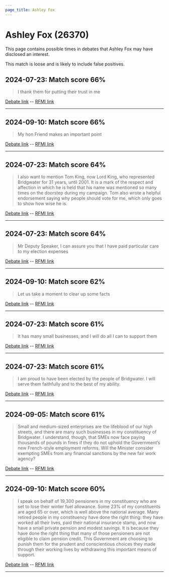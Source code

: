 ```yaml
---
page_title: Ashley Fox
---
```


# Ashley Fox  (26370)

This page contains possible times in debates that Ashley Fox may have disclosed an interest.

This match is loose and is likely to include false positives. 



## 2024-07-23: Match score 66%

>I thank them for putting their trust in me

[Debate link](https://www.theyworkforyou.com/debates/?id=2024-07-23d.601.2)  --  [RFMI link](https://www.theyworkforyou.com/mp/26370/register)


---



## 2024-09-10: Match score 66%

>My hon Friend makes an important point

[Debate link](https://www.theyworkforyou.com/debates/?id=2024-09-10a.785.2)  --  [RFMI link](https://www.theyworkforyou.com/mp/26370/register)


---



## 2024-07-23: Match score 64%

>I also want to mention Tom King, now Lord King, who represented Bridgwater for 31 years, until 2001. It is a mark of the respect and affection in which he is held that his name was mentioned so many times on the doorstep during my campaign. Tom also wrote a helpful endorsement saying why people should vote for me, which only goes to show how wise he is.

[Debate link](https://www.theyworkforyou.com/debates/?id=2024-07-23d.601.2)  --  [RFMI link](https://www.theyworkforyou.com/mp/26370/register)


---



## 2024-07-23: Match score 64%

>Mr Deputy Speaker, I can assure you that I have paid particular care to my election expenses

[Debate link](https://www.theyworkforyou.com/debates/?id=2024-07-23d.601.2)  --  [RFMI link](https://www.theyworkforyou.com/mp/26370/register)


---



## 2024-09-10: Match score 62%

>Let us take a moment to clear up some facts

[Debate link](https://www.theyworkforyou.com/debates/?id=2024-09-10a.785.0)  --  [RFMI link](https://www.theyworkforyou.com/mp/26370/register)


---



## 2024-07-23: Match score 61%

>It has many small businesses, and I will do all I can to support them

[Debate link](https://www.theyworkforyou.com/debates/?id=2024-07-23d.601.2)  --  [RFMI link](https://www.theyworkforyou.com/mp/26370/register)


---



## 2024-07-23: Match score 61%

>I am proud to have been elected by the people of Bridgwater. I will serve them faithfully and to the best of my ability.

[Debate link](https://www.theyworkforyou.com/debates/?id=2024-07-23d.601.2)  --  [RFMI link](https://www.theyworkforyou.com/mp/26370/register)


---



## 2024-09-05: Match score 61%

>Small and medium-sized enterprises are the lifeblood of our high streets, and there are many such businesses in my constituency of Bridgwater. I understand, though, that SMEs now face paying thousands of pounds in fines if they do not uphold the Government’s new French-style employment reforms. Will the Minister consider exempting SMEs from any financial sanctions by the new fair work agency?

[Debate link](https://www.theyworkforyou.com/debates/?id=2024-09-05b.409.1)  --  [RFMI link](https://www.theyworkforyou.com/mp/26370/register)


---



## 2024-09-10: Match score 60%

>I speak on behalf of 19,300 pensioners in my constituency who are set to lose their winter fuel allowance. Some 23% of my constituents are aged 65 or over, which is well above the national average. Many retired people in my constituency have done the right thing: they have worked all their lives, paid their national insurance stamp, and now have a small private pension and modest savings. It is because they have done the right thing that many of those pensioners are not eligible to claim pension credit. This Government are choosing to punish them for the prudent and conscientious choices they made through their working lives by withdrawing this important means of support.

[Debate link](https://www.theyworkforyou.com/debates/?id=2024-09-10a.785.0)  --  [RFMI link](https://www.theyworkforyou.com/mp/26370/register)


---


